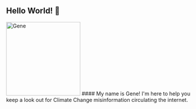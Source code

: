 ## Hello World! 👋

<img src="https://raw.githubusercontent.com/ClimateGenie/climate-genie-api/main/static/images/woo.png" alt="Gene" width="200" height="auto"/>
#### My name is Gene!
I'm here to help you keep a look out for Climate Change misinformation circulating the internet.

<!--

**Here are some ideas to get you started:**

🙋‍♀️ A short introduction - what is your organization all about?
🌈 Contribution guidelines - how can the community get involved?
👩‍💻 Useful resources - where can the community find your docs? Is there anything else the community should know?
🍿 Fun facts - what does your team eat for breakfast?
🧙 Remember, you can do mighty things with the power of [Markdown](https://docs.github.com/github/writing-on-github/getting-started-with-writing-and-formatting-on-github/basic-writing-and-formatting-syntax)
-->
